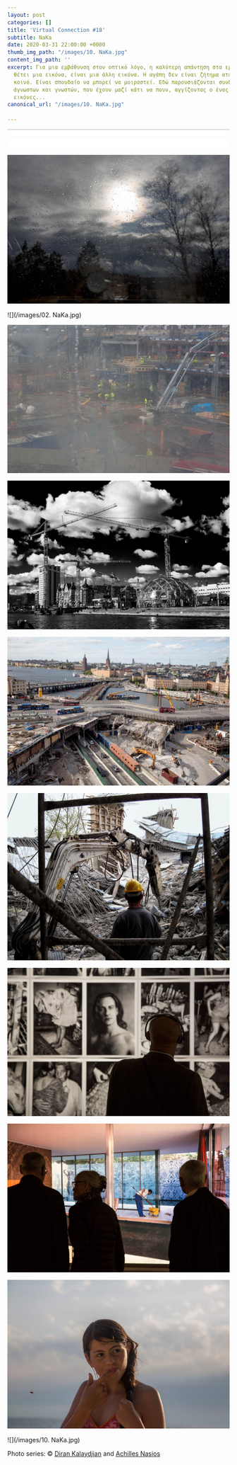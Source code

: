 ```yaml
---
layout: post
categories: []
title: 'Virtual Connection #18'
subtitle: NaKa
date: 2020-03-31 22:00:00 +0000
thumb_img_path: "/images/10. NaKa.jpg"
content_img_path: ''
excerpt: Για μια εμβάθυνση στον οπτικό λόγο, η καλύτερη απάντηση στα ερωτήματα που
  θέτει μια εικόνα, είναι μια άλλη εικόνα. Η αγάπη δεν είναι ζήτημα ατομικό, αλλά
  κοινό. Είναι σπουδαίο να μπορεί να μοιραστεί. Εδώ παρουσιάζονται συνδέσεις φίλων,
  άγνωστων και γνωστών, που έχουν μαζί κάτι να πουν, αγγίζοντας ο ένας τον άλλον με
  εικόνες...
canonical_url: "/images/10. NaKa.jpg"

---
```

![](/images/bwok-2.jpg)

![](/images/01.ΝαΚα_MG_3659.jpg)

![](/images/02. NaKa.jpg)

![](/images/03_MG_2238.jpg)

![](/images/04.NaKa.jpg)

![](/images/05_MG_5124.jpg)

![](/images/06.NaKa.jpg)

![](/images/07_MG_7390.jpg)

![](/images/08.NaKa.jpg)

![](/images/09.NaKa.jpg)

![](/images/10. NaKa.jpg)

Photo series: © <a href="https://www.facebook.com/diran.kalaydjian" target="blank">Diran Kalaydjian</a> and  <a href="\[https://anikon.org/"  target="blank">Achilles Nasios</a>